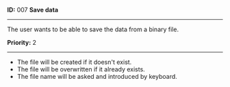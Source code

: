 **ID:** 007 **Save data**

---
The user wants to be able to save the data from a binary file.

**Priority:** 2

---
* The file will be created if it doesn't exist.
* The file will be overwritten if it already exists.
* The file name will be asked and introduced by keyboard.
